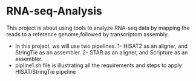 # RNA-seq-Analysis
 This project is about using tools to analyze RNA-seq data by mapping the reads to a reference genome,followed by transcriptom assembly.
- In this project, we will use two pipelines. 
 1- HISAT2 as an aligner, and StringTie as an assembler.
 2-  STAR as an aligner, and Scripture as an assembler. 
- pipline1.sh file is illustrating all the requirements and steps to apply HISAT/StringTie pipeline
